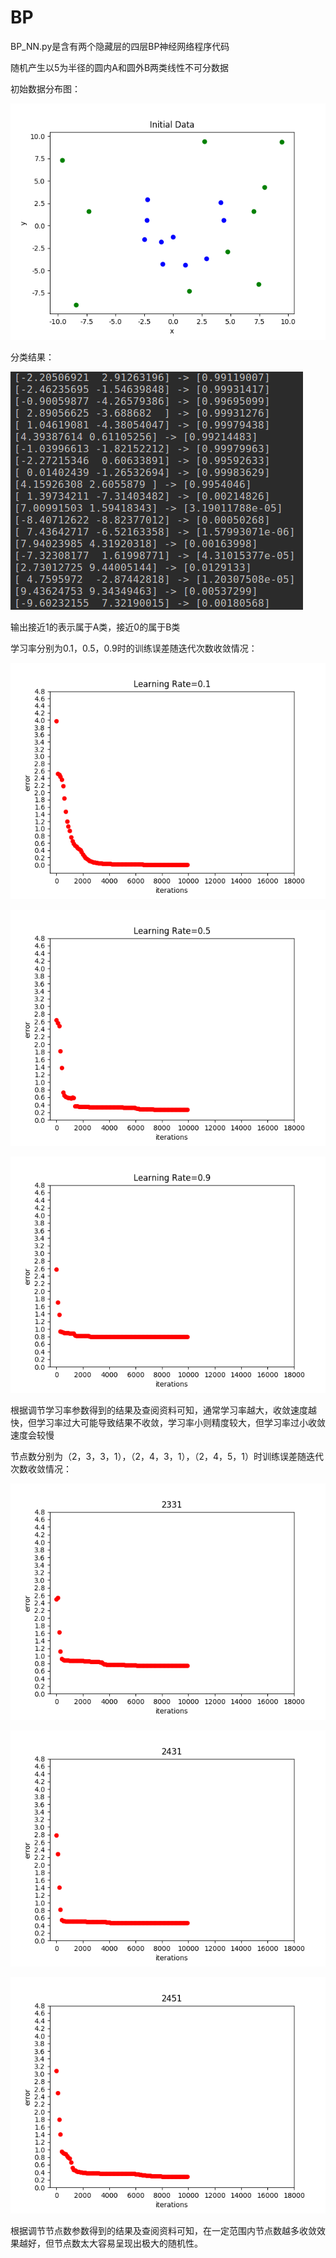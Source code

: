 # BP

BP_NN.py是含有两个隐藏层的四层BP神经网络程序代码

随机产生以5为半径的圆内A和圆外B两类线性不可分数据

初始数据分布图：

![image](./data.png)


分类结果：

![image](./2019-10-14%2014-51-08%E5%B1%8F%E5%B9%95%E6%88%AA%E5%9B%BE.png)

输出接近1的表示属于A类，接近0的属于B类

学习率分别为0.1，0.5，0.9时的训练误差随迭代次数收敛情况：

![image](./lr0.1.png)

![image](./lr0.5.png)

![image](./lr0.9.png)

根据调节学习率参数得到的结果及查阅资料可知，通常学习率越大，收敛速度越快，但学习率过大可能导致结果不收敛，学习率小则精度较大，但学习率过小收敛速度会较慢

节点数分别为（2，3，3，1），（2，4，3，1），（2，4，5，1）时训练误差随迭代次数收敛情况：

![image](./2331.png)

![image](./2431.png)

![image](./2451.png)

根据调节节点数参数得到的结果及查阅资料可知，在一定范围内节点数越多收敛效果越好，但节点数太大容易呈现出极大的随机性。
